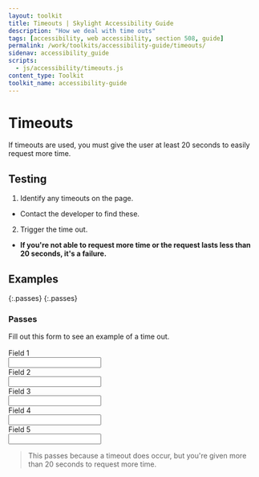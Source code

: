 ```yaml
---
layout: toolkit
title: Timeouts | Skylight Accessibility Guide
description: "How we deal with time outs"
tags: [accessibility, web accessibility, section 508, guide]
permalink: /work/toolkits/accessibility-guide/timeouts/
sidenav: accessibility_guide
scripts:
  - js/accessibility/timeouts.js
content_type: Toolkit
toolkit_name: accessibility-guide
---
```


# Timeouts

If timeouts are used, you must give the user at least 20 seconds to easily request more time.

## Testing

1. Identify any timeouts on the page.
  * Contact the developer to find these.
2. Trigger the time out.
  * **If you're not able to request more time or the request lasts less than 20 seconds, it's a failure.**

## Examples

{:.passes}
{:.passes}
### Passes

<div class="example">

  <div class="row">
    <div class="col-sm-12" style='padding-bottom: 1rem;'>
      Fill out this form to see an example of a time out.
    </div>
  </div>

  <form id="pForm">
    <div class="row">
      <div class="form-group col-sm-2">
        <label for="t1">Field 1</label>
      </div>
      <div class="col-sm-5">
        <input class="form-control" type="text" id="t1">
      </div>
    </div>
    <div class="row">
      <div class="form-group col-sm-2">
        <label for="t2">Field 2</label>
      </div>
      <div class="col-sm-5">
        <input class="form-control" type="text" id="t2">
      </div>
    </div>
    <div class="row">
      <div class="form-group col-sm-2">
        <label for="t3">Field 3</label>
      </div>
      <div class="col-sm-5">
        <input class="form-control" type="text" id="t3">
      </div>
    </div>
    <div class="row">
      <div class="form-group col-sm-2">
        <label for="t4">Field 4</label>
      </div>
      <div class="col-sm-5">
        <input class="form-control" type="text" id="t4">
      </div>
    </div>
    <div class="row">
      <div class="form-group col-sm-2">
        <label for="t5">Field 5</label>
      </div>
      <div class="col-sm-5">
        <input class="form-control" type="text" id="t5">
      </div>
    </div>
  </form>
</div>

> This passes because a timeout does occur, but you're given more than 20 seconds to request more time.

